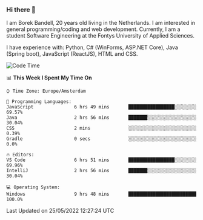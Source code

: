 ### Hi there 👋

I am Borek Bandell, 20 years old living in the Netherlands. I am interested in general programming/coding and web development. Currently, I am a student Software Engineering at the Fontys University of Applied Sciences.

I have experience with: Python, C# (WinForms, ASP.NET Core), Java (Spring boot), JavaScript (ReactJS), HTML and CSS.

<!--START_SECTION:waka-->
![Code Time](http://img.shields.io/badge/Code%20Time-150%20hrs%2022%20mins-blue)

📊 **This Week I Spent My Time On** 

```text
⌚︎ Time Zone: Europe/Amsterdam

💬 Programming Languages: 
JavaScript               6 hrs 49 mins       █████████████████░░░░░░░░   69.57% 
Java                     2 hrs 56 mins       ███████░░░░░░░░░░░░░░░░░░   30.04% 
CSS                      2 mins              ░░░░░░░░░░░░░░░░░░░░░░░░░   0.39% 
Gradle                   0 secs              ░░░░░░░░░░░░░░░░░░░░░░░░░   0.0%

🔥 Editors: 
VS Code                  6 hrs 51 mins       █████████████████░░░░░░░░   69.96% 
IntelliJ                 2 hrs 56 mins       ███████░░░░░░░░░░░░░░░░░░   30.04%

💻 Operating System: 
Windows                  9 hrs 48 mins       █████████████████████████   100.0%

```


 Last Updated on 25/05/2022 12:27:24 UTC
<!--END_SECTION:waka-->

<!--**tcBorek2002/tcBorek2002** is a ✨ _special_ ✨ repository because its `README.md` (this file) appears on your GitHub profile.

Here are some ideas to get you started:

- 🔭 I’m currently working on ...
- 🌱 I’m currently learning ...
- 👯 I’m looking to collaborate on ...
- 🤔 I’m looking for help with ...
- 💬 Ask me about ...
- 📫 How to reach me: ...
- 😄 Pronouns: ...
- ⚡ Fun fact: ...
-->
